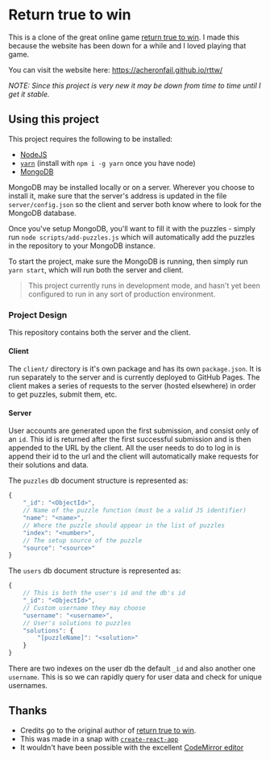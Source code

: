 # Return true to win

This is a clone of the great online game [return true to win](https://alf.nu/ReturnTrue). 
I made this because the website has been down for a while and I loved playing that game.

You can visit the website here: https://acheronfail.github.io/rttw/

_NOTE: Since this project is very new it may be down from time to time until I get it stable._

## Using this project

This project requires the following to be installed:

- [NodeJS](https://nodejs.org/en/)
- [`yarn`](https://yarnpkg.com/en/) (install with `npm i -g yarn` once you have node)
- [MongoDB](https://docs.mongodb.com/manual/installation/)

MongoDB may be installed locally or on a server. Wherever you choose to install it, make sure that
the server's address is updated in the file `server/config.json` so the client and server both know
where to look for the MongoDB database.

Once you've setup MongoDB, you'll want to fill it with the puzzles - simply run `node scripts/add-puzzles.js`
which will automatically add the puzzles in the repository to your MongoDB instance.

To start the project, make sure the MongoDB is running, then simply run `yarn start`, which will run 
both the server and client.

> This project currently runs in development mode, and hasn't yet been configured to run in any sort
of production environment.

### Project Design

This repository contains both the server and the client.

#### Client

The `client/` directory is it's own package and has its own `package.json`. It is run separately to 
the server and is currently deployed to GitHub Pages. The client makes a series of requests to the
server (hosted elsewhere) in order to get puzzles, submit them, etc.

#### Server

User accounts are generated upon the first submission, and consist only of an `id`. This id is
returned after the first successful submission and is then appended to the URL by the client. All 
the user needs to do to log in is append their id to the url and the client will automatically make
requests for their solutions and data.

The `puzzles` db document structure is represented as:
```js
{
    "_id": "<ObjectId>",
    // Name of the puzzle function (must be a valid JS identifier)
    "name": "<name>",
    // Where the puzzle should appear in the list of puzzles
    "index": "<number>",
    // The setup source of the puzzle
    "source": "<source>"
}
```

The `users` db document structure is represented as:
```js
{
    // This is both the user's id and the db's id
    "_id": "<ObjectId>",
    // Custom username they may choose
    "username": "<username>",
    // User's solutions to puzzles
    "solutions": {
        "[puzzleName]": "<solution>"
    } 
}
```

There are two indexes on the user db the default `_id` and also another one `username`. This is so
we can rapidly query for user data and check for unique usernames.

## Thanks

- Credits go to the original author of [return true to win](https://alf.nu/ReturnTrue).
- This was made in a snap with [`create-react-app`](https://github.com/facebookincubator/create-react-app)
- It wouldn't have been possible with the excellent [CodeMirror editor](https://codemirror.net)
